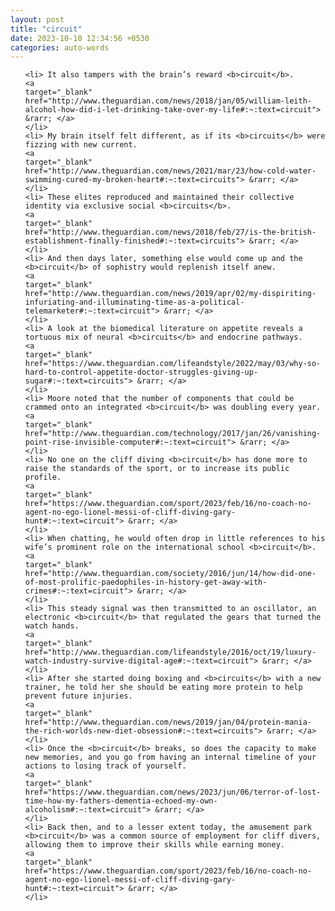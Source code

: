 ```yaml
---
layout: post
title: "circuit"
date: 2023-10-10 12:34:56 +0530
categories: auto-words
---
```

<ol>

    <li> It also tampers with the brain’s reward <b>circuit</b>.
    <a 
    target="_blank" 
    href="http://www.theguardian.com/news/2018/jan/05/william-leith-alcohol-how-did-i-let-drinking-take-over-my-life#:~:text=circuit"> &rarr; </a>
    </li>
    <li> My brain itself felt different, as if its <b>circuits</b> were fizzing with new current.
    <a 
    target="_blank" 
    href="http://www.theguardian.com/news/2021/mar/23/how-cold-water-swimming-cured-my-broken-heart#:~:text=circuits"> &rarr; </a>
    </li>
    <li> These elites reproduced and maintained their collective identity via exclusive social <b>circuits</b>.
    <a 
    target="_blank" 
    href="http://www.theguardian.com/news/2018/feb/27/is-the-british-establishment-finally-finished#:~:text=circuits"> &rarr; </a>
    </li>
    <li> And then days later, something else would come up and the <b>circuit</b> of sophistry would replenish itself anew.
    <a 
    target="_blank" 
    href="http://www.theguardian.com/news/2019/apr/02/my-dispiriting-infuriating-and-illuminating-time-as-a-political-telemarketer#:~:text=circuit"> &rarr; </a>
    </li>
    <li> A look at the biomedical literature on appetite reveals a tortuous mix of neural <b>circuits</b> and endocrine pathways.
    <a 
    target="_blank" 
    href="https://www.theguardian.com/lifeandstyle/2022/may/03/why-so-hard-to-control-appetite-doctor-struggles-giving-up-sugar#:~:text=circuits"> &rarr; </a>
    </li>
    <li> Moore noted that the number of components that could be crammed onto an integrated <b>circuit</b> was doubling every year.
    <a 
    target="_blank" 
    href="http://www.theguardian.com/technology/2017/jan/26/vanishing-point-rise-invisible-computer#:~:text=circuit"> &rarr; </a>
    </li>
    <li> No one on the cliff diving <b>circuit</b> has done more to raise the standards of the sport, or to increase its public profile.
    <a 
    target="_blank" 
    href="https://www.theguardian.com/sport/2023/feb/16/no-coach-no-agent-no-ego-lionel-messi-of-cliff-diving-gary-hunt#:~:text=circuit"> &rarr; </a>
    </li>
    <li> When chatting, he would often drop in little references to his wife’s prominent role on the international school <b>circuit</b>.
    <a 
    target="_blank" 
    href="http://www.theguardian.com/society/2016/jun/14/how-did-one-of-most-prolific-paedophiles-in-history-get-away-with-crimes#:~:text=circuit"> &rarr; </a>
    </li>
    <li> This steady signal was then transmitted to an oscillator, an electronic <b>circuit</b> that regulated the gears that turned the watch hands.
    <a 
    target="_blank" 
    href="http://www.theguardian.com/lifeandstyle/2016/oct/19/luxury-watch-industry-survive-digital-age#:~:text=circuit"> &rarr; </a>
    </li>
    <li> After she started doing boxing and <b>circuits</b> with a new trainer, he told her she should be eating more protein to help prevent future injuries.
    <a 
    target="_blank" 
    href="http://www.theguardian.com/news/2019/jan/04/protein-mania-the-rich-worlds-new-diet-obsession#:~:text=circuits"> &rarr; </a>
    </li>
    <li> Once the <b>circuit</b> breaks, so does the capacity to make new memories, and you go from having an internal timeline of your actions to losing track of yourself.
    <a 
    target="_blank" 
    href="https://www.theguardian.com/news/2023/jun/06/terror-of-lost-time-how-my-fathers-dementia-echoed-my-own-alcoholism#:~:text=circuit"> &rarr; </a>
    </li>
    <li> Back then, and to a lesser extent today, the amusement park <b>circuit</b> was a common source of employment for cliff divers, allowing them to improve their skills while earning money.
    <a 
    target="_blank" 
    href="https://www.theguardian.com/sport/2023/feb/16/no-coach-no-agent-no-ego-lionel-messi-of-cliff-diving-gary-hunt#:~:text=circuit"> &rarr; </a>
    </li>